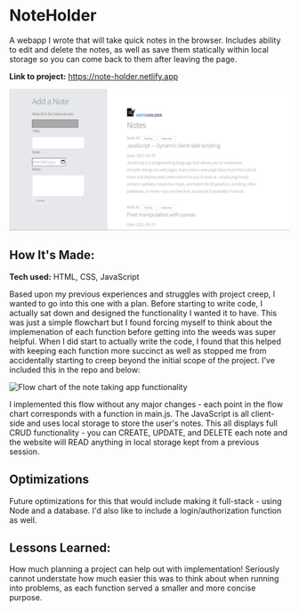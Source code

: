 # NoteHolder
A webapp I wrote that will take quick notes in the browser. Includes ability to edit and delete the notes, as well as save them statically within local storage so you can come back to them after leaving the page.

**Link to project:** https://note-holder.netlify.app

![alt tag](/planning/screenshot_website.png)

## How It's Made:

**Tech used:** HTML, CSS, JavaScript

Based upon my previous experiences and struggles with project creep, I wanted to go into this one with a plan. Before starting to write code, I actually sat down and designed the functionality I wanted it to have. This was just a simple flowchart but I found forcing myself to think about the implemenation of each function before getting into the weeds was super helpful. When I did start to actually write the code, I found that this helped with keeping each function more succinct as well as stopped me from accidentally starting to creep beyond the initial scope of the project. I've included this in the repo and below:

![Flow chart of the note taking app functionality](https://raw.githubusercontent.com/tpacun/notes_app/main/planning/Note_App.jpg)

I implemented this flow without any major changes - each point in the flow chart corresponds with a function in main.js. The JavaScript is all client-side and uses local storage to store the user's notes. This all displays full CRUD functionality - you can CREATE, UPDATE, and DELETE each note and the website will READ anything in local storage kept from a previous session.

## Optimizations

Future optimizations for this that would include making it full-stack - using Node and a database. I'd also like to include a login/authorization function as well.

## Lessons Learned:

How much planning a project can help out with implementation! Seriously cannot understate how much easier this was to think about when running into problems, as each function served a smaller and more concise purpose.